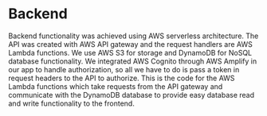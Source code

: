 # Backend
Backend functionality was achieved using AWS serverless architecture. The API was created with AWS API gateway and the request handlers are AWS Lambda functions. We use AWS S3 for storage and DynamoDB for NoSQL database functionality. We integrated AWS Cognito through AWS Amplify in our app to handle authorization, so all we have to do is pass a token in request headers to the API to authorize. This is the code for the AWS Lambda functions which take requests from the API gateway and communicate with the DynamoDB database to provide easy database read and write functionality to the frontend.